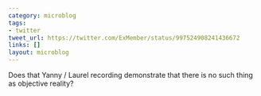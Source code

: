 ```yaml
---
category: microblog
tags:
- twitter
tweet_url: https://twitter.com/ExMember/status/997524908241436672
links: []
layout: microblog
---
```

Does that Yanny / Laurel recording demonstrate that there is no such thing as objective reality?
